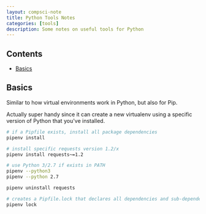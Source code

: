 ```yaml
---
layout: compsci-note
title: Python Tools Notes
categories: [tools]
description: Some notes on useful tools for Python
---
```


## Contents

* [Basics](#basics)

## Basics

Similar to how virtual environments work in Python, but also for Pip.

Actually super handy since it can create a new virtualenv using a specific version of Python that you've installed.

```bash
# if a Pipfile exists, install all package dependencies
pipenv install

# install specific requests version 1.2/x
pipenv install requests~=1.2

# use Python 3/2.7 if exists in PATH
pipenv --python3
pipenv --python 2.7

pipenv uninstall requests

# creates a Pipfile.lock that declares all dependencies and sub-dependencies versions, hashes etc.
pipenv lock
```
